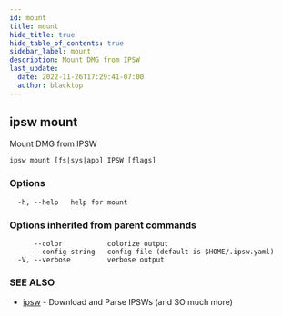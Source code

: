 ```yaml
---
id: mount
title: mount
hide_title: true
hide_table_of_contents: true
sidebar_label: mount
description: Mount DMG from IPSW
last_update:
  date: 2022-11-26T17:29:41-07:00
  author: blacktop
---
```

## ipsw mount

Mount DMG from IPSW

```
ipsw mount [fs|sys|app] IPSW [flags]
```

### Options

```
  -h, --help   help for mount
```

### Options inherited from parent commands

```
      --color           colorize output
      --config string   config file (default is $HOME/.ipsw.yaml)
  -V, --verbose         verbose output
```

### SEE ALSO

* [ipsw](/docs/cli/ipsw)	 - Download and Parse IPSWs (and SO much more)

